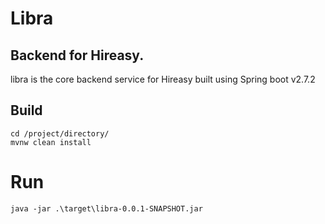# Libra
## Backend for Hireasy.

libra is the core backend service for Hireasy built using Spring boot v2.7.2

## Build
```
cd /project/directory/
mvnw clean install
```
# Run
```
java -jar .\target\libra-0.0.1-SNAPSHOT.jar
```


